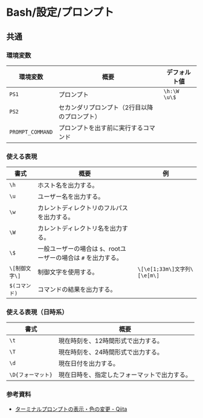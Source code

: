 # Bash/設定/プロンプト

## 共通

### 環境変数

| 環境変数         | 概要                                          | デフォルト値 |
| ---------------- | --------------------------------------------- | ------------ |
| `PS1`            | プロンプト                                    | `\h:\W \u\$` |
| `PS2`            | セカンダリプロンプト（2行目以降のプロンプト） |              |
| `PROMPT_COMMAND` | プロンプトを出す前に実行するコマンド          |              |

### 使える表現

| 書式           | 概要                                                         | 例                           |
| -------------- | ------------------------------------------------------------ | ---------------------------- |
| `\h`           | ホスト名を出力する。                                         |                              |
| `\u`           | ユーザー名を出力する。                                       |                              |
| `\w`           | カレントディレクトリのフルパスを出力する。                   |                              |
| `\W`           | カレントディレクトリ名を出力する。                           |                              |
| `\$`           | 一般ユーザーの場合は `$`、rootユーザーの場合は `#` を出力する。 |                              |
| `\[制御文字\]` | 制御文字を使用する。                                         | `\[\e[1;33m\]文字列\[\e[m\]` |
| `$(コマンド)`  | コマンドの結果を出力する。                                   |                              |

### 使える表現（日時系）

| 書式               | 概要                                         |
| ------------------ | -------------------------------------------- |
| `\t`               | 現在時刻を、12時間形式で出力する。           |
| `\T`               | 現在時刻を、24時間形式で出力する。           |
| `\d`               | 現在日付を出力する。                         |
| `\D{フォーマット}` | 現在日時を、指定したフォーマットで出力する。 |

### 参考資料

- [ターミナルプロンプトの表示・色の変更 - Qiita](https://qiita.com/hmmrjn/items/60d2a64c9e5bf7c0fe60)
